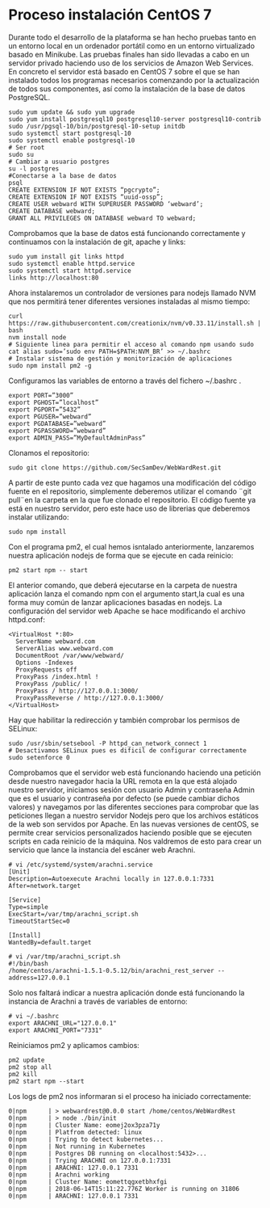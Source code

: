 # Proceso instalación CentOS 7

Durante todo el desarrollo de la plataforma se han hecho pruebas tanto en un entorno local en un ordenador portátil como en un entorno virtualizado basado en Minikube. Las pruebas finales han sido llevadas a cabo en un servidor privado haciendo uso de los servicios de Amazon Web Services.
En concreto el servidor está basado en CentOS 7 sobre el que se han instalado todos los programas necesarios comenzando por la actualización de todos sus componentes, así como la instalación de la base de datos PostgreSQL.

```
sudo yum update && sudo yum upgrade
sudo yum install postgresql10 postgresql10-server postgresql10-contrib
sudo /usr/pgsql-10/bin/postgresql-10-setup initdb
sudo systemctl start postgresql-10
sudo systemctl enable postgresql-10
# Ser root
sudo su
# Cambiar a usuario postgres
su -l postgres
#Conectarse a la base de datos
psql
CREATE EXTENSION IF NOT EXISTS “pgcrypto”;
CREATE EXTENSION IF NOT EXISTS “uuid-ossp”;
CREATE USER webward WITH SUPERUSER PASSWORD ‘webward’;
CREATE DATABASE webward;
GRANT ALL PRIVILEGES ON DATABASE webward TO webward;
```

Comprobamos que la base de datos está funcionando correctamente y continuamos con la instalación de git, apache y links:

```
sudo yum install git links httpd
sudo systemctl enable httpd.service
sudo systemctl start httpd.service
links http://localhost:80
```

Ahora instalaremos un controlador de versiones para nodejs llamado NVM que nos permitirá tener diferentes versiones instaladas al mismo tiempo:

```
curl https://raw.githubusercontent.com/creationix/nvm/v0.33.11/install.sh | bash
nvm install node
# Siguiente linea para permitir el acceso al comando npm usando sudo
cat alias sudo=’sudo env PATH=$PATH:NVM_BR’ >> ~/.bashrc
# Instalar sistema de gestión y monitorización de aplicaciones
sudo npm install pm2 -g
```

Configuramos las variables de entorno a través del fichero ~/.bashrc .

```
export PORT=”3000”
export PGHOST=”localhost”
export PGPORT=”5432”
export PGUSER=”webward”
export PGDATABASE=”webward”
export PGPASSWORD=”webward”
export ADMIN_PASS=”MyDefaultAdminPass”
```

Clonamos el repositorio:

```
sudo git clone https://github.com/SecSamDev/WebWardRest.git
```

A partir de este punto cada vez que hagamos una modificación del código fuente en el repositorio, simplemente deberemos utilizar el comando ¨git pull¨en la carpeta en la que fue clonado el repositorio.
El código fuente ya está en nuestro servidor, pero este hace uso de librerias que deberemos instalar utilizando:

```
sudo npm install
```

Con el programa pm2, el cual hemos isntalado anteriormente, lanzaremos nuestra aplicación nodejs de forma que se ejecute en cada reinicio:

```
pm2 start npm -- start
```

El anterior comando, que deberá ejecutarse en la carpeta de nuestra aplicación lanza el comando npm con el argumento start,la cual es una forma muy común de lanzar aplicaciones basadas en nodejs.
La configuración del servidor web Apache se hace modificando el archivo httpd.conf:

```
<VirtualHost *:80>
  ServerName webward.com
  ServerAlias www.webward.com
  DocumentRoot /var/www/webward/
  Options -Indexes
  ProxyRequests off
  ProxyPass /index.html !
  ProxyPass /public/ !
  ProxyPass / http://127.0.0.1:3000/
  ProxyPassReverse / http://127.0.0.1:3000/
</VirtualHost>
```

Hay que habilitar la redirección y también comprobar los permisos de SELinux:

```
sudo /usr/sbin/setsebool -P httpd_can_network_connect 1
# Desactivamos SELinux pues es dificil de configurar correctamente
sudo setenforce 0
```

Comprobamos que el servidor web está funcionando haciendo una petición desde nuestro navegador hacia la URL remota en la que está alojado nuestro servidor, iniciamos sesión con usuario Admin y contraseña Admin que es el usuario y contraseña por defecto (se puede cambiar dichos valores) y navegamos por las diferentes secciones para comprobar que las peticiones llegan a nuestro servidor Nodejs pero que los archivos estáticos de la web son servidos por Apache.
En las nuevas versiones de centOS, se permite crear servicios personalizados haciendo posible que se ejecuten scripts en cada reinicio de la máquina. Nos valdremos de esto para crear un servicio que lance la instancia del escáner web Arachni.

```
# vi /etc/systemd/system/arachni.service
[Unit]
Description=Autoexecute Arachni locally in 127.0.0.1:7331
After=network.target

[Service]
Type=simple
ExecStart=/var/tmp/arachni_script.sh
TimeoutStartSec=0

[Install]
WantedBy=default.target

# vi /var/tmp/arachni_script.sh
#!/bin/bash
/home/centos/arachni-1.5.1-0.5.12/bin/arachni_rest_server --address=127.0.0.1
```
Solo nos faltará indicar a nuestra aplicación donde está funcionando la instancia de Arachni a través de variables de entorno:
```
# vi ~/.bashrc
export ARACHNI_URL="127.0.0.1"
export ARACHNI_PORT="7331"
```
Reiniciamos pm2 y aplicamos cambios:
```
pm2 update
pm2 stop all
pm2 kill
pm2 start npm --start
```
Los logs de pm2 nos informaran si el proceso ha iniciado correctamente:
```
0|npm      | > webwardrest@0.0.0 start /home/centos/WebWardRest
0|npm      | > node ./bin/init
0|npm      | Cluster Name: eomej2ox3pza71y
0|npm      | Platfrom detected: linux
0|npm      | Trying to detect kubernetes...
0|npm      | Not running in Kubernetes
0|npm      | Postgres DB running on <localhost:5432>...
0|npm      | Trying ARACHNI on 127.0.0.1:7331
0|npm      | ARACHNI: 127.0.0.1 7331
0|npm      | Arachni working
0|npm      | Cluster Name: eomettqgxetbhxfgi
0|npm      | 2018-06-14T15:11:22.776Z Worker is running on 31806
0|npm      | ARACHNI: 127.0.0.1 7331
```
 
